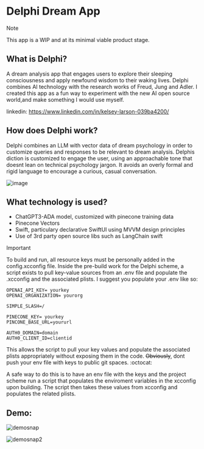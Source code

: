 # Delphi Dream App

> [!NOTE] 
This app is a WIP and at its minimal viable product stage. 

## What is Delphi?

A dream analysis app that engages users to explore their sleeping consciousness and apply newfound wisdom to their waking lives. Delphi combines AI technology with the research works of Freud, Jung and Adler.
 I created this app as a fun way to experiment with the new AI open source world,and make something I would use myself.

linkedin: 
https://www.linkedin.com/in/kelsey-larson-039ba4200/


## How does Delphi work?
Delphi combines an LLM with vector data of dream psychology in order to customize queries and responses to be relevant to dream analysis. Delphis diction is customized to engage the user, using an approachable tone that doesnt lean on technical psychology jargon. It avoids an overly formal and rigid language to encourage a curious, casual conversation. 

![image](https://github.com/kelsey-debug/DelphiPub/assets/57580796/c22be628-362e-4feb-ace3-2a2e8d4e9d78)


## What technology is used?
- ChatGPT3-ADA model, customized with pinecone training data
- Pinecone Vectors 
- Swift, particulary declarative SwiftUI using MVVM design principles 
- Use of 3rd party open source libs such as LangChain swift 


> [!IMPORTANT] 
To build and run, all resource keys must be personally added in the config.xcconfig file. Inside the pre-build work for the Delphi scheme, a script exists to pull key-value sources from an .env file and populate the .xcconfig and the associated plists.  I suggest you populate your .env like so: 

```
OPENAI_API_KEY= yourkey
OPENAI_ORGANIZATION= yourorg

SIMPLE_SLASH=/

PINECONE_KEY= yourkey
PINCONE_BASE_URL=yoururl 

AUTH0_DOMAIN=domain
AUTH0_CLIENT_ID=clientid
```

This allows the script to pull your key values and populate the associated plists appropriately without exposing them in the code. ~~Obviously~~, dont push your env file with keys to public git spaces. :octocat:


A safe way to do this is to have an env file with the keys and the project scheme run a script that populates the enviroment variables in the xcconfig upon building. The script then takes these values from xcconfig and populates the related plists. 
## Demo: 
![demosnap](https://github.com/kelsey-debug/DelphiPub/assets/57580796/46a97998-2274-4678-8ff7-4620acba2aab)
 
![demosnap2](https://github.com/kelsey-debug/DelphiPub/assets/57580796/21e37075-fe9e-49e5-844a-ca56ea55f649)

